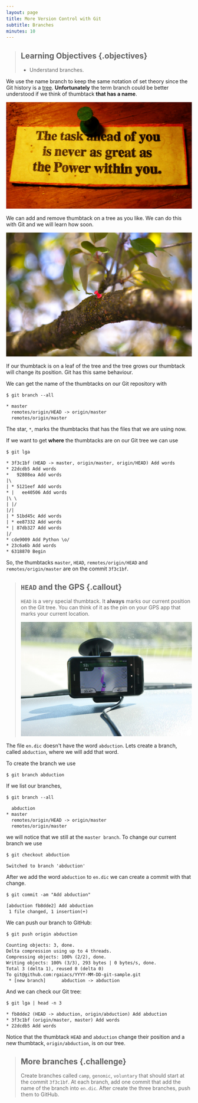```yaml
---
layout: page
title: More Version Control with Git
subtitle: Branches
minutes: 10
---
```

> ## Learning Objectives {.objectives}
>
> * Understand branches.

We use the name branch to keep the same notation of set theory
since the Git history is a [tree](https://en.wikipedia.org/wiki/Tree_%28set_theory%29).
**Unfortunately** the term branch could be better understood
if we think of thumbtack **that has a name**.

![Picture of thumbtack and a piece of paper with the text "The task ahead of you is never as great as the Power within you." The picture is called "An inspirational message over the sink" by Bunny Jager available at https://flic.kr/p/88f39H under CC-BY-SA.](fig/thumbtack.jpg)

We can add and remove thumbtack on a tree as you like.
We can do this with Git and we will learn how soon.

![Thumbtack on a branch tree. The picture is called "Thumbtack" by Christian Bucad available at https://flic.kr/p/7XiB1R under CC-BY-NC-ND.](fig/thumbtack-on-tree.jpg)

If our thumbtack is on a leaf of the tree
and the tree grows our thumbtack will change its position.
Git has this same behaviour.

We can get the name of the thumbtacks on our Git repository with

~~~ {.git}
$ git branch --all
~~~
~~~ {.out}
* master
  remotes/origin/HEAD -> origin/master
  remotes/origin/master
~~~

The star, `*`, marks the thumbtacks that has the files that we are using now.

If we want to get **where** the thumbtacks are on our Git tree we can use

~~~ {.git}
$ git lga
~~~
~~~ {.out}
* 3f3c1bf (HEAD -> master, origin/master, origin/HEAD) Add words
* 22dcdb5 Add words
*   92808ea Add words
|\  
| * 5121eef Add words
* |   ee40506 Add words
|\ \  
| |/  
|/|   
| * 51bd45c Add words
| * ee87332 Add words
* | 87db327 Add words
|/  
* cde9009 Add Python \o/
* 23c6a6b Add words
* 6318870 Begin
~~~

So,
the thumbtacks
`master`,
`HEAD`,
`remotes/origin/HEAD` and
`remotes/origin/master`
are on the commit `3f3c1bf`.

> ## `HEAD` and the GPS {.callout}
>
> `HEAD` is a very special thumbtack.
> It **always** marks our current position
> on the Git tree.
> You can think of it as the pin on your GPS app
> that marks your current location.
>
> ![Picture of a GPS. The picture is called "Garmin-Asus A10 GPS Android smartphone review" by Cheon Fong Liew available at https://flic.kr/p/9bnK7g under CC-BY-SA.](fig/head-and-gps.jpg)

The file `en.dic` doesn't have the word `abduction`.
Lets create a branch,
called `abduction`,
where we will add that word.

To create the branch we use

~~~ {.git}
$ git branch abduction
~~~

If we list our branches,

~~~ {.git}
$ git branch --all
~~~
~~~ {.out}
  abduction
* master
  remotes/origin/HEAD -> origin/master
  remotes/origin/master
~~~

we will notice that we still at the `master branch`.
To change our current branch we use

~~~ {.git}
$ git checkout abduction
~~~
~~~ {.out}
Switched to branch 'abduction'
~~~

After we add the word `abduction` to `en.dic`
we can create a commit with that change.

~~~ {.git}
$ git commit -am "Add abduction"
~~~
~~~ {.out}
[abduction fb8dde2] Add abduction
 1 file changed, 1 insertion(+)
~~~

We can push our branch to GitHub:

~~~ {.git}
$ git push origin abduction
~~~
~~~ {.out}
Counting objects: 3, done.
Delta compression using up to 4 threads.
Compressing objects: 100% (2/2), done.
Writing objects: 100% (3/3), 293 bytes | 0 bytes/s, done.
Total 3 (delta 1), reused 0 (delta 0)
To git@github.com:rgaiacs/YYYY-MM-DD-git-sample.git
 * [new branch]      abduction -> abduction
~~~

And we can check our Git tree:

~~~ {.git}
$ git lga | head -n 3
~~~
~~~ {.out}
* fb8dde2 (HEAD -> abduction, origin/abduction) Add abduction
* 3f3c1bf (origin/master, master) Add words
* 22dcdb5 Add words
~~~

Notice that the thumbtack `HEAD` and `abduction` change their position
and a new thumbtack, `origin/abduction`, is on our tree.

> ## More branches {.challenge}
>
> Create branches called
> `camp`, `genomic`, `voluntary`
> that should start at the commit `3f3c1bf`.
> At each branch,
> add one commit that add the name of the branch into `en.dic`.
> After create the three branches,
> push them to GitHub.
